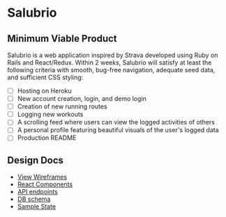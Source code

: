 # Salubrio

## Minimum Viable Product

Salubrio is a web application inspired by Strava developed using Ruby on Rails
and React/Redux. Within 2 weeks, Salubrio will satisfy at least the following
criteria with smooth, bug-free navigation, adequate seed data, and sufficient
CSS styling:

- [ ] Hosting on Heroku
- [ ] New account creation, login, and demo login
- [ ] Creation of new running routes
- [ ] Logging new workouts
- [ ] A scrolling feed where users can view the logged activities of others
- [ ] A personal profile featuring beautiful visuals of the user's logged data
- [ ] Production README

## Design Docs
* [View Wireframes][wireframes]
* [React Components][components]
* [API endpoints][api-endpoints]
* [DB schema][schema]
* [Sample State][sample-state]

[wireframes]: ./wireframes/
[components]: ./component-hierarchy.md
[sample-state]: ./sample-state.md
[api-endpoints]: ./api-endpoints.md
[schema]: ./schema.md

